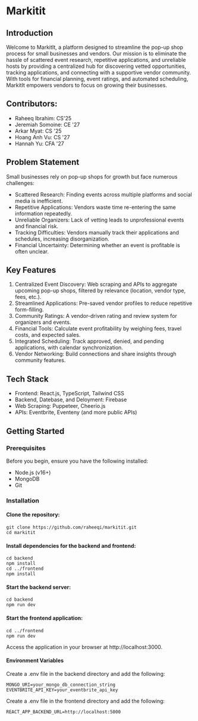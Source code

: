 # Markitit

## Introduction

Welcome to MarkitIt, a platform designed to streamline the pop-up shop process for small businesses and vendors. Our mission is to eliminate the hassle of scattered event research, repetitive applications, and unreliable hosts by providing a centralized hub for discovering vetted opportunities, tracking applications, and connecting with a supportive vendor community. With tools for financial planning, event ratings, and automated scheduling, MarkitIt empowers vendors to focus on growing their businesses.

## Contributors:
- Raheeq Ibrahim: CS'25
- Jeremiah Somoine: CE '27
- Arkar Myat: CS '25
- Hoang Anh Vu: CS '27
- Hannah Yu: CFA '27

## Problem Statement
Small businesses rely on pop-up shops for growth but face numerous challenges:

- Scattered Research: Finding events across multiple platforms and social media is inefficient.
- Repetitive Applications: Vendors waste time re-entering the same information repeatedly.
- Unreliable Organizers: Lack of vetting leads to unprofessional events and financial risk.
- Tracking Difficulties: Vendors manually track their applications and schedules, increasing disorganization.
- Financial Uncertainty: Determining whether an event is profitable is often unclear.

## Key Features
1. Centralized Event Discovery: Web scraping and APIs to aggregate upcoming pop-up shops, filtered by relevance (location, vendor type, fees, etc.).
2. Streamlined Applications: Pre-saved vendor profiles to reduce repetitive form-filling.
3. Community Ratings: A vendor-driven rating and review system for organizers and events.
4. Financial Tools: Calculate event profitability by weighing fees, travel costs, and expected sales.
5. Integrated Scheduling: Track approved, denied, and pending applications, with calendar synchronization.
6. Vendor Networking: Build connections and share insights through community features.

## Tech Stack
- Frontend: React.js, TypeScript, Tailwind CSS
- Backend, Datebase, and Deloyment: Firebase
- Web Scraping: Puppeteer, Cheerio.js
- APIs: Eventbrite, Eventeny (and more public APIs)

## Getting Started
### Prerequisites
Before you begin, ensure you have the following installed:
- Node.js (v16+)
- MongoDB
- Git

### Installation
#### Clone the repository:
```
git clone https://github.com/raheeqi/markitit.git
cd markitit
```

#### Install dependencies for the backend and frontend:
```
cd backend
npm install
cd ../frontend
npm install
```
#### Start the backend server:
```
cd backend
npm run dev
```
#### Start the frontend application:
```
cd ../frontend
npm run dev
```
Access the application in your browser at http://localhost:3000.
#### Environment Variables
Create a .env file in the backend directory and add the following:
```
MONGO_URI=your_mongo_db_connection_string
EVENTBRITE_API_KEY=your_eventbrite_api_key
```

Create a .env file in the frontend directory and add the following:
```
REACT_APP_BACKEND_URL=http://localhost:5000
```
